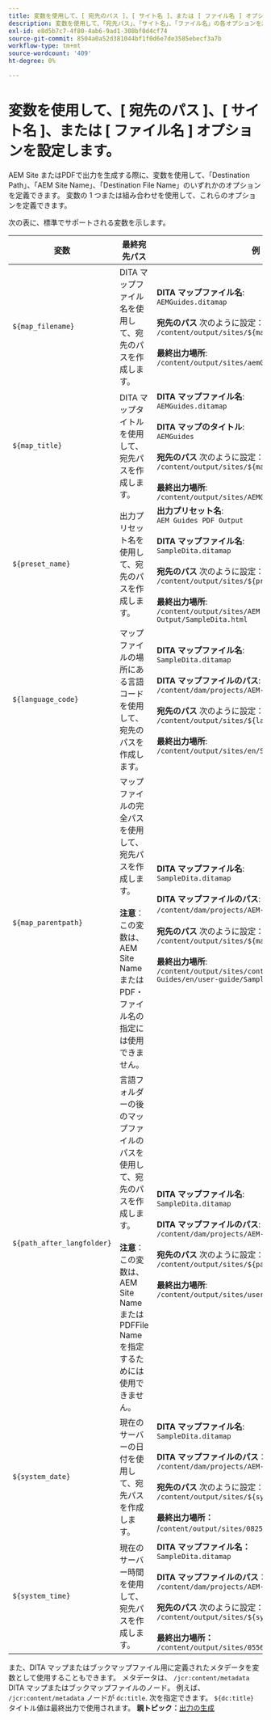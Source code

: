 ```yaml
---
title: 変数を使用して、[ 宛先のパス ]、[ サイト名 ]、または [ ファイル名 ] オプションを設定します。
description: 変数を使用して、「宛先パス」、「サイト名」、「ファイル名」の各オプションを設定する方法を説明します。 AEMガイドでサポートされている既製の変数について説明します。
exl-id: e8d5b7c7-4f80-4ab6-9ad1-308bf0d4cf74
source-git-commit: 8504a0a52d381044bf1f0d6e7de3585ebecf3a7b
workflow-type: tm+mt
source-wordcount: '409'
ht-degree: 0%

---
```


# 変数を使用して、[ 宛先のパス ]、[ サイト名 ]、または [ ファイル名 ] オプションを設定します。


AEM Site またはPDFで出力を生成する際に、変数を使用して、「Destination Path」、「AEM Site Name」、「Destination File Name」のいずれかのオプションを定義できます。 変数の 1 つまたは組み合わせを使用して、これらのオプションを定義できます。

次の表に、標準でサポートされる変数を示します。

| 変数 | 最終宛先パス | 例 |
| --- | --- | --- |
| `${map_filename}` | DITA マップファイル名を使用して、宛先のパスを作成します。 | **DITA マップファイル名**:<br>`AEMGuides.ditamap`<br><br>**宛先のパス** 次のように設定：<br>`/content/output/sites/${map_filename}`<br><br>**最終出力場所**:<br>`/content/output/sites/aemGuides/AEMGuides.html` |
| `${map_title}` | DITA マップタイトルを使用して、宛先パスを作成します。 | **DITA マップファイル名**:<br>`AEMGuides.ditamap`<br><br>**DITA マップのタイトル**:<br>`AEMGuides`<br><br>**宛先のパス** 次のように設定：<br>`/content/output/sites/${map_title}`<br><br>**最終出力場所**:<br>`/content/output/sites/AEMGuides/AEMGuides.html` |
| `${preset_name}` | 出力プリセット名を使用して、宛先のパスを作成します。 | **出力プリセット名**:<br>`AEM Guides PDF Output`<br><br>**DITA マップファイル名**:<br>`SampleDita.ditamap`<br><br>**宛先のパス** 次のように設定：<br>`/content/output/sites/${preset_name}`<br><br>**最終出力場所**:<br>`/content/output/sites/AEM Guides PDF Output/SampleDita.html` |
| `${language_code}` | マップファイルの場所にある言語コードを使用して、宛先のパスを作成します。 | **DITA マップファイル名**:<br>`SampleDita.ditamap`<br><br>**DITA マップファイルのパス**:<br>`/content/dam/projects/AEM-Guides/en/user-guide/`<br><br>**宛先のパス** 次のように設定：<br>`/content/output/sites/${language_code}`<br><br>**最終出力場所**:<br>`/content/output/sites/en/SampleDita.html` |
| `${map_parentpath}` | マップファイルの完全パスを使用して、宛先パスを作成します。<br><br>**注意**：この変数は、AEM Site Name またはPDF・ファイル名の指定には使用できません。 | **DITA マップファイル名**:<br>`SampleDita.ditamap`<br><br>**DITA マップファイルのパス**:<br>`/content/dam/projects/AEM-Guides/en/user-guide`/<br><br>**宛先のパス** 次のように設定：<br>`/content/output/sites/${map_parentpath}`<br><br>**最終出力場所**:<br>`/content/output/sites/content/dam/projects/AEM-Guides/en/user-guide/SampleDita.html` |
| `${path_after_langfolder}` | 言語フォルダーの後のマップファイルのパスを使用して、宛先のパスを作成します。<br><br>**注意**：この変数は、AEM Site Name またはPDFFile Name を指定するためには使用できません。 | **DITA マップファイル名**:<br>`SampleDita.ditamap`<br><br>**DITA マップファイルのパス**:<br>`/content/dam/projects/AEM-Guides/en/user-guide/`<br><br>**宛先のパス** 次のように設定：<br>`/content/output/sites/${path\_after\_langfolder}`<br><br>**最終出力場所**:<br>`/content/output/sites/user-guide/SampleDita.html` |
| `${system_date}` | 現在のサーバーの日付を使用して、宛先パスを作成します。 | **DITA マップファイル名**: <br> `SampleDita.ditamap` <br><br> **DITA マップファイルのパス：** <br> `/content/dam/projects/AEM-Guides/en/user-guide/` <br><br> **宛先のパス** 次のように設定： <br> `/content/output/sites/${system_date}` <br> <br> **最終出力場所：** <br> /`content/output/sites/08252023/SampleDita.html` |
| `${system_time}` | 現在のサーバー時間を使用して、宛先パスを作成します。 | **DITA マップファイル名：** <br>`SampleDita.ditamap` <br> <br> **DITA マップファイルのパス：** <br>`/content/dam/projects/AEM-Guides/en/user-guide/` <br><Br>**宛先のパス** 次のように設定： <br> `/content/output/sites/${system_time}`<br><br>**最終出力場所：**<br>`/content/output/sites/055612/SampleDita.html` |

また、DITA マップまたはブックマップファイル用に定義されたメタデータを変数として使用することもできます。 メタデータは、 `/jcr:content/metadata` DITA マップまたはブックマップファイルのノード。 例えば、 `/jcr:content/metadata` ノードが `dc:title`. 次を指定できます。 `${dc:title}` タイトル値は最終出力で使用されます。
**親トピック：**[&#x200B;出力の生成](generate-output.md)
